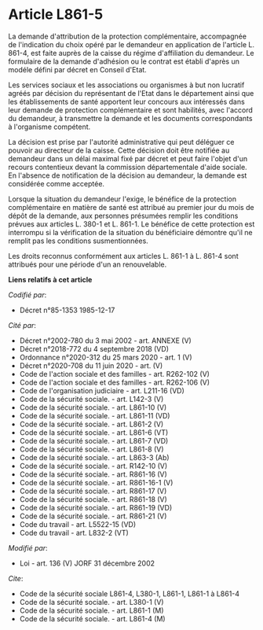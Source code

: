 # Article L861-5

La demande d'attribution de la protection complémentaire, accompagnée de l'indication du choix opéré par le demandeur en
application de l'article L. 861-4, est faite auprès de la caisse du régime d'affiliation du demandeur. Le formulaire de la
demande d'adhésion ou le contrat est établi d'après un modéle défini par décret en Conseil d'Etat.

Les services sociaux et les associations ou organismes à but non lucratif agréés par décision du représentant de l'Etat dans
le département ainsi que les établissements de santé apportent leur concours aux intéressés dans leur demande de protection
complémentaire et sont habilités, avec l'accord du demandeur, à transmettre la demande et les documents correspondants à
l'organisme compétent.

La décision est prise par l'autorité administrative qui peut déléguer ce pouvoir au directeur de la caisse. Cette décision
doit être notifiée au demandeur dans un délai maximal fixé par décret et peut faire l'objet d'un recours contentieux devant
la commission départementale d'aide sociale. En l'absence de notification de la décision au demandeur, la demande est
considérée comme acceptée.

Lorsque la situation du demandeur l'exige, le bénéfice de la protection complémentaire en matière de santé est attribué au
premier jour du mois de dépôt de la demande, aux personnes présumées remplir les conditions prévues aux articles L. 380-1 et
L. 861-1. Le bénéfice de cette protection est interrompu si la vérification de la situation du bénéficiaire démontre qu'il ne
remplit pas les conditions susmentionnées.

Les droits reconnus conformément aux articles L. 861-1 à L. 861-4 sont attribués pour une période d'un an renouvelable.

**Liens relatifs à cet article**

_Codifié par_:

  - Décret n°85-1353 1985-12-17

_Cité par_:

  - Décret n°2002-780 du 3 mai 2002 - art. ANNEXE (V)
  - Décret n°2018-772 du 4 septembre 2018 (VD)
  - Ordonnance n°2020-312 du 25 mars 2020 - art. 1 (V)
  - Décret n°2020-708 du 11 juin 2020 - art. (V)
  - Code de l'action sociale et des familles - art. R262-102 (V)
  - Code de l'action sociale et des familles - art. R262-106 (V)
  - Code de l'organisation judiciaire - art. L211-16 (VD)
  - Code de la sécurité sociale. - art. L142-3 (V)
  - Code de la sécurité sociale. - art. L861-10 (V)
  - Code de la sécurité sociale. - art. L861-11  (VD)
  - Code de la sécurité sociale. - art. L861-2 (V)
  - Code de la sécurité sociale. - art. L861-6 (VT)
  - Code de la sécurité sociale. - art. L861-7 (VD)
  - Code de la sécurité sociale. - art. L861-8 (V)
  - Code de la sécurité sociale. - art. L863-3 (Ab)
  - Code de la sécurité sociale. - art. R142-10 (V)
  - Code de la sécurité sociale. - art. R861-16 (V)
  - Code de la sécurité sociale. - art. R861-16-1 (V)
  - Code de la sécurité sociale. - art. R861-17 (V)
  - Code de la sécurité sociale. - art. R861-18 (V)
  - Code de la sécurité sociale. - art. R861-19 (VD)
  - Code de la sécurité sociale. - art. R861-21 (V)
  - Code du travail - art. L5522-15 (VD)
  - Code du travail - art. L832-2 (VT)

_Modifié par_:

  - Loi - art. 136 (V) JORF 31 décembre 2002

_Cite_:

  - Code de la sécurité sociale L861-4, L380-1, L861-1, L861-1 à L861-4
  - Code de la sécurité sociale. - art. L380-1 (V)
  - Code de la sécurité sociale. - art. L861-1 (M)
  - Code de la sécurité sociale. - art. L861-4 (M)
